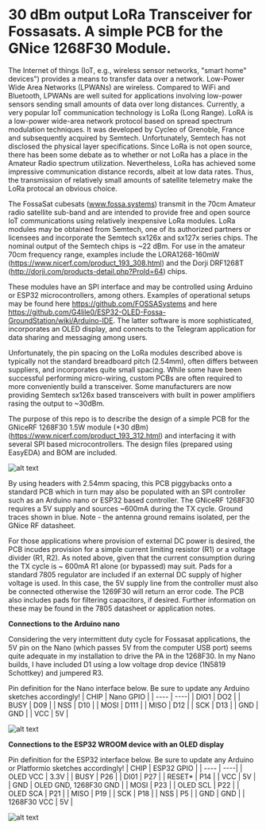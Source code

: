 # 30 dBm output LoRa Transceiver for Fossasats.  A simple PCB for the GNice 1268F30 Module.


The Internet of things (IoT, e.g., wireless sensor networks, "smart home" devices") provides a means to transfer data over a network. Low-Power Wide Area Networks (LPWANs) are wireless. Compared to WiFi and Bluetooth, LPWANs are well suited for applications involving low-power sensors sending small amounts of data over long distances. Currently, a very popular IoT communication technology is LoRa (Long Range).  LoRA is a low-power wide-area network protocol based on spread spectrum modulation techniques. It was developed by Cycleo of Grenoble, France and subsequently acquired by Semtech. Unfortunately, Semtech has not disclosed the physical layer specifications. Since LoRa is not open source, there has been some debate as to whether or not LoRa has a place in the Amateur Radio spectrum utilization.  Nevertheless, LoRa has achieved some impressive communication distance records, albeit at low data rates. Thus, the transmission of relatively small amounts of satellite telemetry make the LoRa protocal an obvious choice.

The FossaSat cubesats (www.fossa.systems) transmit in the 70cm Amateur radio satellite sub-band and are intended to provide free and open source IoT communications using relatively inexpensive LoRa modules.  LoRa modules may be obtained from Semtech, one of its authorized partners or licensees and incorporate the Semtech sx126x and sx127x series chips. The nominal output of the Semtech chips is ~22 dBm.  For use in the amateur 70cm frequency range, examples include the LORA1268-160mW (https://www.nicerf.com/product_193_308.html) and the Dorji DRF1268T (http://dorji.com/products-detail.php?ProId=64) chips.  

These modules have an SPI interface and may be controlled using Arduino or ESP32 microcontrollers, among others.  Examples of operational setups may be found here https://github.com/FOSSASystems and here https://github.com/G4lile0/ESP32-OLED-Fossa-GroundStation/wiki/Arduino-IDE.  The latter software is more sophisticated, incorporates an OLED display, and connects to the Telegram application for data sharing and messaging among users.

Unfortunately, the pin spacing on the LoRa modules described above is typically not the standard breadboard pitch (2.54mm), often differs between suppliers, and incorporates quite small spacing.  While some have been successful performing micro-wiring, custom PCBs are often required to more conveniently build a transceiver.  Some manufacturers are now providing Semtech sx126x based transceivers with built in power amplifiers rasing the output to ~30dBm.   

The purpose of this repo is to describe the design of a simple PCB for the GNiceRF 1268F30 1.5W module (+30 dBm) (https://www.nicerf.com/product_193_312.html) and interfacing it with several SPI based microcontrollers.  The design files (prepared using EasyEDA) and BOM are included.  

![alt text](https://github.com/N6RFM/LoRA-PCB/blob/master/pix/PCBv1.2.png)

By using headers with 2.54mm spacing, this PCB piggybacks onto a standard PCB which in turn may also be populated with an SPI controller such as an Arduino nano or ESP32 based controller.  The GNiceRF 1268F30 requires a 5V supply and sources ~600mA during the TX cycle. Ground traces shown in blue.  Note - the antenna ground remains isolated, per the GNice RF datasheet. 

For those applications where provision of external DC power is desired, the PCB incudes provision for a simple current limiting resistor (R1) or a voltage divider (R1, R2).  As noted above, given that the current consumption during the TX cycle is ~ 600mA R1 alone (or bypassed) may suit. Pads for a standard 7805 regulator are included if an external DC supply of higher voltage is used.  In this case, the 5V supply line from the controller must also be connected otherwise the 1269F30 will return an error code. The PCB also includes pads for filtering capacitors, if desired.  Further information on these may be found in the 7805 datasheet or application notes. 

**Connections to the Arduino nano**

Considering the very intermittent duty cycle for Fossasat applications, the 5V pin on the Nano (which passes 5V from the computer USB port) seems quite adequate in my installation to drive the PA in the 1268F30. In my Nano builds, I have included D1 using a low voltage drop device (1N5819 Schottkey) and jumpered R3.

Pin definition for the Nano interface below.  Be sure to update any Arduino sketches accordingly!
| CHIP | Nano GPIO |
| ---- | ----|
| DIO1 | DO2 |
| BUSY | D09 |
| NSS  | D10 |
| MOSI | D111 |
| MISO | D12 |
| SCK  | D13 |
| GND  | GND |
| VCC  | 5V  |

![alt text](https://github.com/N6RFM/LoRA-PCB/blob/master/pix/IMG_4483.png)

**Connections to the ESP32 WROOM device with an OLED display**

Pin definition for the ESP32 interface below.  Be sure to update any Arduino or Platformio sketches accordingly!
| CHIP | ESP32 GPIO |
| ---- | ----|
| OLED VCC | 3.3V |
| BUSY | P26 |
| DI01  | P27 |
| RESET* | P14 |
| VCC | 5V |
| GND  | OLED GND, 1268F30 GND |
| MOSI | P23 |
| OLED SCL | P22 |
| OLED SCA | P21 |
| MISO | P19 |
| SCK | P18 |
| NSS | P5 |
| GND  | GND |
| 1268F30 VCC  | 5V  |


![alt text](https://github.com/N6RFM/LoRA-PCB/blob/master/pix/IMG_4444.png)
